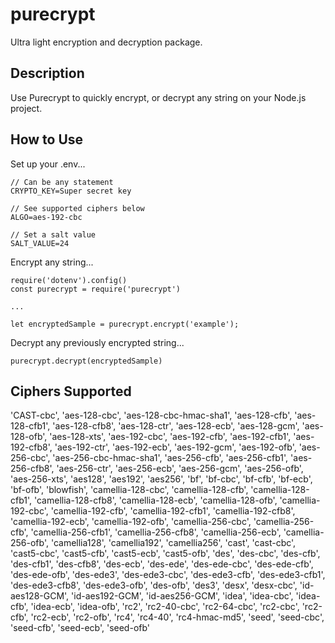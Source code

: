 # purecrypt
Ultra light encryption and decryption package.

## Description

Use Purecrypt to quickly encrypt, or decrypt any string on your Node.js project. 

## How to Use

Set up your .env...

```
// Can be any statement
CRYPTO_KEY=Super secret key

// See supported ciphers below
ALGO=aes-192-cbc

// Set a salt value
SALT_VALUE=24

```

Encrypt any string...

```
require('dotenv').config()
const purecrypt = require('purecrypt')

...

let encryptedSample = purecrypt.encrypt('example');

```

Decrypt any previously encrypted string...

```
purecrypt.decrypt(encryptedSample)
```

## Ciphers Supported
'CAST-cbc',
  'aes-128-cbc',
  'aes-128-cbc-hmac-sha1',
  'aes-128-cfb',
  'aes-128-cfb1',
  'aes-128-cfb8',
  'aes-128-ctr',
  'aes-128-ecb',
  'aes-128-gcm',
  'aes-128-ofb',
  'aes-128-xts',
  'aes-192-cbc',
  'aes-192-cfb',
  'aes-192-cfb1',
  'aes-192-cfb8',
  'aes-192-ctr',
  'aes-192-ecb',
  'aes-192-gcm',
  'aes-192-ofb',
  'aes-256-cbc',
  'aes-256-cbc-hmac-sha1',
  'aes-256-cfb',
  'aes-256-cfb1',
  'aes-256-cfb8',
  'aes-256-ctr',
  'aes-256-ecb',
  'aes-256-gcm',
  'aes-256-ofb',
  'aes-256-xts',
  'aes128',
  'aes192',
  'aes256',
  'bf',
  'bf-cbc',
  'bf-cfb',
  'bf-ecb',
  'bf-ofb',
  'blowfish',
  'camellia-128-cbc',
  'camellia-128-cfb',
  'camellia-128-cfb1',
  'camellia-128-cfb8',
  'camellia-128-ecb',
  'camellia-128-ofb',
  'camellia-192-cbc',
  'camellia-192-cfb',
  'camellia-192-cfb1',
  'camellia-192-cfb8',
  'camellia-192-ecb',
  'camellia-192-ofb',
  'camellia-256-cbc',
  'camellia-256-cfb',
  'camellia-256-cfb1',
  'camellia-256-cfb8',
  'camellia-256-ecb',
  'camellia-256-ofb',
  'camellia128',
  'camellia192',
  'camellia256',
  'cast',
  'cast-cbc',
  'cast5-cbc',
  'cast5-cfb',
  'cast5-ecb',
  'cast5-ofb',
  'des',
  'des-cbc',
  'des-cfb',
  'des-cfb1',
  'des-cfb8',
  'des-ecb',
  'des-ede',
  'des-ede-cbc',
  'des-ede-cfb',
  'des-ede-ofb',
  'des-ede3',
  'des-ede3-cbc',
  'des-ede3-cfb',
  'des-ede3-cfb1',
  'des-ede3-cfb8',
  'des-ede3-ofb',
  'des-ofb',
  'des3',
  'desx',
  'desx-cbc',
  'id-aes128-GCM',
  'id-aes192-GCM',
  'id-aes256-GCM',
  'idea',
  'idea-cbc',
  'idea-cfb',
  'idea-ecb',
  'idea-ofb',
  'rc2',
  'rc2-40-cbc',
  'rc2-64-cbc',
  'rc2-cbc',
  'rc2-cfb',
  'rc2-ecb',
  'rc2-ofb',
  'rc4',
  'rc4-40',
  'rc4-hmac-md5',
  'seed',
  'seed-cbc',
  'seed-cfb',
  'seed-ecb',
  'seed-ofb'


